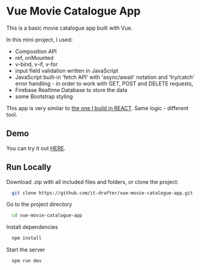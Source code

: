# Vue Movie Catalogue App

This is a basic movie catalogue app built with Vue.

In this mini-project, I used:

- Composition API
- ref, onMounted
- v-bind, v-if, v-for
- input field validation written in JavaScript
- JavaScript built-in 'fetch API' with 'async/await' notation and 'try/catch' error handling - in order to work with GET, POST and DELETE requests,
- Firebase Realtime Database to store the data
- some Bootstrap styling

This app is very similar to [the one I build in REACT](https://github.com/it-drafter/react-post-app). Same logic - different tool.

## Demo

You can try it out [HERE](https://it-drafter.github.io/vue-movie-catalogue-app/).

## Run Locally

Download .zip with all included files and folders, or clone the project:

```bash
  git clone https://github.com/it-drafter/vue-movie-catalogue-app.git
```

Go to the project directory

```bash
  cd vue-movie-catalogue-app
```

Install dependencies

```bash
  npm install
```

Start the server

```bash
  npm run dev
```
